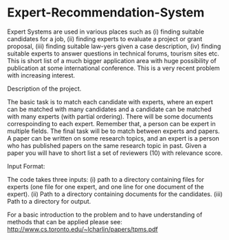 ﻿# Expert-Recommendation-System
Expert Systems are used in various places such as (i) finding suitable candidates for a job, (ii) finding experts to evaluate a 
project or grant proposal, (iii) finding suitable law-yers given a case description, (iv) finding suitable experts to answer 
questions in technical forums, tourism sites etc. This is short list of a much bigger application area with huge possibility of 
publication at some international conference. This is a very recent problem with increasing interest.

Description of the project. 

The basic task is to match each candidate with experts, where an expert can be matched with many candidates and a candidate can be 
matched with many experts (with partial ordering). 
There will be some documents correspoinding to each expert. Remember that, a person can be expert in multiple fields. 
The final task will be to match between experts and papers. A paper can be written on some research topics, and an expert is a 
person who has published papers on the same research topic in past. Given a paper you will have to short list a set of reviewers 
(10) with relevance score. 

Input Format:

The code takes three inputs: (i) path to a directory containing files for experts (one file for one expert, and one line for one 
document of the expert). (ii) Path to a directory containing documents for the candidates. (iii) Path to a directory for output. 

For a basic introduction to the problem and to have understanding of methods that can be applied please see:
http://www.cs.toronto.edu/~lcharlin/papers/tpms.pdf





